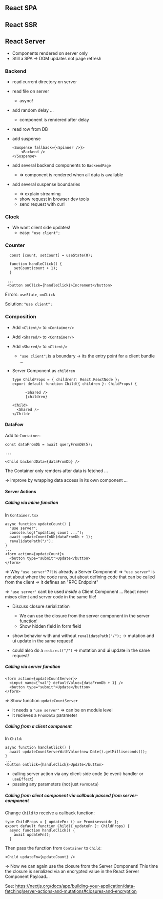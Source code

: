 ## React SPA







## React SSR







## React Server

- Components rendered on server only
- Still a SPA -> DOM updates not page refresh





### Backend

- read current directory on server

- read file on server

  - async!

- add random delay ...

  - component is rendered after delay

- read row from DB

- add suspense

  ```tsx
  <Suspense fallback={<Spinner />}>
      <Backend />
  </Suspense>
  ```

- add several backend components to `BackendPage`

  - => component is rendered when all data is available

- add several suspense boundaries

  - => explain streaming
  - show request in browser dev tools
  - send request with curl





### Clock

- We want client side updates!
  - easy: `"use client";`





### Counter

```
  const [count, setCount] = useState(0);

  function handleClick() {
    setCount(count + 1);
  }
  
 ...
 <button onClick={handleClick}>Increment</button>
```

Errors: `useState`, `onCLick`

Solution: `"use client";`







### Composition

- Add `<Client/>` to `<Container/>`

- Add `<Shared/>` to `<Container/>`

- Add `<Shared/>` to `<Client/>`

  - `"use client";`is a boundary -> its the entry point for a client bundle ...

- Server Component as `children`

  ```tsx
  type ChildProps = { children?: React.ReactNode };
  export default function Child({ children }: ChildProps) {
  ```
  
  ```tsx
        <Shared />
        {children}
  ```
  
  ```tsx
  <Child>
    <Shared />
  </Child>
  ```







#### DataFow

Add to `Container`:

```tsx
const dataFromDb = await queryFromDB(5);

...

<Child backendData={dataFromDb} />
```

The Container only remders after data is fetched ...

=> improve by wrapping data access in its own component ...







#### Server Actions

##### Calling via inline function

In `Container.tsx`

```tsx
async function updateCount() {
  "use server";
  console.log("updating count ...");
  await updateCountInDb(dataFromDb + 1);
  revalidatePath("/");
}
...
<form action={updateCount}>
  <button type="submit">Update</button>
</form>
```

=> Why `"use server"`? It is already a Server Component! => `"use server"` is not about where the code runs, but about defining code that can be called from the client => it defines an "RPC Endpoint"

=> `"use server"` cant be used *inside* a Client Component ... React never mixes client and server code in the same file!



- Discuss closure serialization
  - We can use the closure from the server component in the server function!
  - Show hidden field in form field

- show behavior with and without `revalidatePath("/");` -> mutation and ui update in the same request!
- could also do a `redirect("/")` -> mutation and ui update in the same request!







##### Calling via server function

```tsx
<form action={updateCountServer}>
  <input name={"val"} defaultValue={dataFromDb + 1} />
  <button type="submit">Update</button>
</form>
```

=> Show function `updateCountServer`

- it needs a `"use server"` => can be on module level
- it recieves a `FromData` parameter







##### Calling from a client component

In `Child`:

```tsx
async function handleClick() {
  await updateCountServerWithValue(new Date().getMilliseconds());
}
...
<button onClick={handleClick}>Update</button>
```

- calling server action via any client-side code (ie event-handler or `useEffect`)
- passing any parameters (not just `FormData`) 







##### Calling from client component via callback passed from server-component

Change `Child` to receive a callback function:

```tsx
type ChildProps = { updateFn: () => Promise<void> };
export default function Child({ updateFn }: ChildProps) {
  async function handleClick() {
    await updateFn();
  }
```

Then pass the function from `Container` to `Child`:

```tsx
<Child updateFn={updateCount} />
```

=> Now we can again use the closure from the Server Component! This time the closure is serialized via an encrypted value in the React Server Component Payload...

See: https://nextjs.org/docs/app/building-your-application/data-fetching/server-actions-and-mutations#closures-and-encryption



